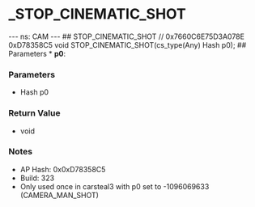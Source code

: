 # _STOP_CINEMATIC_SHOT

--- ns: CAM --- ## STOP_CINEMATIC_SHOT  // 0x7660C6E75D3A078E 0xD78358C5 void STOP_CINEMATIC_SHOT(cs_type(Any) Hash p0);   ## Parameters * **p0**:

### Parameters
* Hash p0

### Return Value
* void

### Notes
* AP Hash: 0x0xD78358C5
* Build: 323
* Only used once in carsteal3 with p0 set to -1096069633 (CAMERA_MAN_SHOT)

